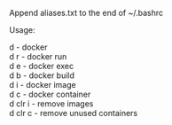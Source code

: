 Append aliases.txt to the end of ~/.bashrc

Usage: 

d - docker \
d r - docker run \
d e - docker exec \
d b - docker build \
d i - docker image \
d c - docker container \
d clr i - remove <none> images \
d clr c - remove unused containers  
